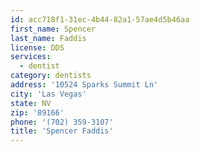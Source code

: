 ```yaml
---
id: acc718f1-31ec-4b44-82a1-57ae4d5b46aa
first_name: Spencer
last_name: Faddis
license: DDS
services:
  - dentist
category: dentists
address: '10524 Sparks Summit Ln'
city: 'Las Vegas'
state: NV
zip: '89166'
phone: '(702) 359-3107'
title: 'Spencer Faddis'
---
```

